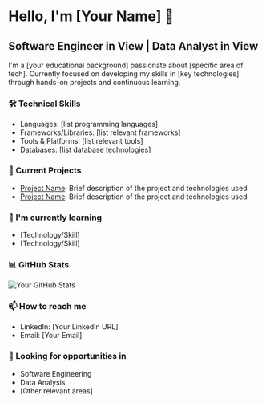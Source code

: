 # Hello, I'm [Your Name] 👋

## Software Engineer in View | Data Analyst in View

I'm a [your educational background] passionate about [specific area of tech]. Currently focused on developing my skills in [key technologies] through hands-on projects and continuous learning.

### 🛠️ Technical Skills
- Languages: [list programming languages]
- Frameworks/Libraries: [list relevant frameworks]
- Tools & Platforms: [list relevant tools]
- Databases: [list database technologies]

### 🔭 Current Projects
- [Project Name](link): Brief description of the project and technologies used
- [Project Name](link): Brief description of the project and technologies used

### 🌱 I'm currently learning
- [Technology/Skill]
- [Technology/Skill]

### 📊 GitHub Stats
![Your GitHub Stats](<https://github-readme-stats.vercel.app/api?username=yourusername&show_icons=true&theme=radical>)

### 📫 How to reach me
- LinkedIn: [Your LinkedIn URL]
- Email: [Your Email]

### 💼 Looking for opportunities in
- Software Engineering
- Data Analysis
- [Other relevant areas]

